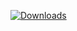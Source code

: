 [![Downloads](https://img.shields.io/github/downloads/muquit/mailsend/total.svg)](https://github.com/muquit/mailsend/releases)
